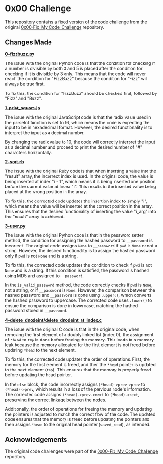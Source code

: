 # 0x00 Challenge

This repository contains a fixed version of the code challenge from the original [0x00-Fix_My_Code_Challenge](https://github.com/alx-tools/0x00-Fix_My_Code_Challenge) repository.

## Changes Made

**[0-fizzbuzz.py](0-fizzbuzz.py)**

The issue with the original Python code is that the condition for checking if a number is divisible by both 3 and 5 is placed after the condition for checking if it is divisible by 3 only. This means that the code will never reach the condition for "FizzBuzz" because the condition for "Fizz" will always be true first.

To fix this, the condition for "FizzBuzz" should be checked first, followed by "Fizz" and "Buzz".

**[1-print_square.js](1-print_square.js)**

The issue with the original JavaScript code is that the radix value used in the parseInt function is set to 16, which means the code is expecting the input to be in hexadecimal format. However, the desired functionality is to interpret the input as a decimal number.

By changing the radix value to 10, the code will correctly interpret the input as a decimal number and proceed to print the desired number of "#" characters horizontally.

**[2-sort.rb](2-sort.rb)**

The issue with the original Ruby code is that when inserting a value into the "result" array, the incorrect index is used. In the original code, the value is being inserted at index "i - 1", which means it is being inserted one position before the current value at index "i". This results in the inserted value being placed at the wrong position in the array.

To fix this, the corrected code updates the insertion index to simply "i", which means the value will be inserted at the correct position in the array. This ensures that the desired functionality of inserting the value "i_arg" into the "result" array is achieved.

**[3-user.py](3-user.py)**

The issue with the original Python code is that in the password setter method, the condition for assigning the hashed password to `__password` is incorrect. The original code assigns `None` to `__password` if `pwd` is `None` or not a string. However, the desired functionality is to assign the hashed password only if `pwd` is not `None` and is a string.

To fix this, the corrected code updates the condition to check if `pwd` is not `None` and is a string. If this condition is satisfied, the password is hashed using MD5 and assigned to `__password`.

In the `is_valid_password` method, the code correctly checks if `pwd` is `None`, not a string, or if `__password` is `None`. However, the comparison between the hashed password and `__password` is done using `.upper()`, which converts the hashed password to uppercase. The corrected code uses `.lower()` to ensure the comparison is done in lowercase, matching the hashed password stored in `__password`.

**[4-delete_dnodeint/delete_dnodeint_at_index.c](4-delete_dnodeint/delete_dnodeint_at_index.c)**

The issue with the original C code is that in the original code, when removing the first element of a doubly linked list (index 0), the assignment of `*head` to `tmp` is done before freeing the memory. This leads to a memory leak because the memory allocated for the first element is not freed before updating `*head` to the next element.

To fix this, the corrected code updates the order of operations. First, the memory for the first element is freed, and then the `*head` pointer is updated to the next element (`tmp`). This ensures that the memory is properly freed before updating the head pointer.

In the `else` block, the code incorrectly assigns `(*head)->prev->prev` to `(*head)->prev`, which results in a loss of the previous node's information. The corrected code assigns `(*head)->prev->next` to `(*head)->next`, preserving the correct linkage between the nodes.

Additionally, the order of operations for freeing the memory and updating the pointers is adjusted to match the correct flow of the code. The updated code ensures that the memory is freed before updating the pointers and then assigns `*head` to the original head pointer (`saved_head`), as intended.

## Acknowledgements

The original code challenges were part of the [0x00-Fix_My_Code_Challenge](https://github.com/alx-tools/0x00-Fix_My_Code_Challenge) repository.
